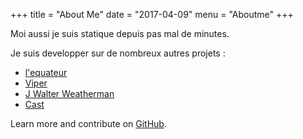+++
title = "About Me"
date = "2017-04-09"
menu = "Aboutme"
+++

Moi aussi je suis statique depuis pas mal de minutes.


Je suis developper sur de nombreux autres projets :

* [l'equateur](https://lequateur.fr)
* [Viper](https://github.com/spf13/viper)
* [J Walter Weatherman](https://github.com/spf13/jWalterWeatherman)
* [Cast](https://github.com/spf13/cast)

Learn more and contribute on [GitHub](https://github.com/gohugoio).

